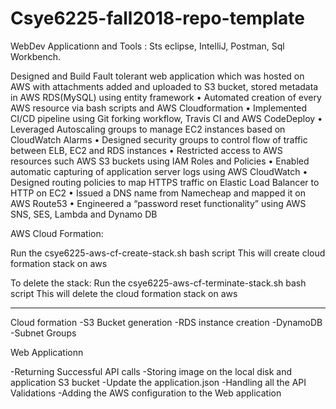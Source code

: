 
# Csye6225-fall2018-repo-template
WebDev Applicationn and Tools : Sts eclipse, IntelliJ, Postman, Sql Workbench.

Designed and Build Fault tolerant web application which was hosted on AWS with attachments
added and uploaded to S3 bucket, stored metadata in AWS RDS(MySQL) using entity framework
• Automated creation of every AWS resource via bash scripts and AWS Cloudformation
• Implemented CI/CD pipeline using Git forking workflow, Travis CI and AWS CodeDeploy
• Leveraged Autoscaling groups to manage EC2 instances based on CloudWatch Alarms
• Designed security groups to control flow of traffic between ELB, EC2 and RDS instances
• Restricted access to AWS resources such AWS S3 buckets using IAM Roles and Policies
• Enabled automatic capturing of application server logs using AWS CloudWatch
• Designed routing policies to map HTTPS traffic on Elastic Load Balancer to HTTP on EC2
• Issued a DNS name from Namecheap and mapped it on AWS Route53
• Engineered a “password reset functionality” using AWS SNS, SES, Lambda and Dynamo DB

AWS Cloud Formation:

Run the csye6225-aws-cf-create-stack.sh bash script
This will create cloud formation stack on aws

To delete the stack: 
Run the csye6225-aws-cf-terminate-stack.sh bash script
This will delete the cloud formation stack on aws

--------------------------------------------------------------

Cloud formation 
-S3 Bucket generation
-RDS instance creation
-DynamoDB
-Subnet Groups

Web Applicationn 

-Returning Successful API calls
-Storing image on the local disk and application S3 bucket
-Update the application.json
-Handling all the API Validations
-Adding the AWS configuration to the Web application
